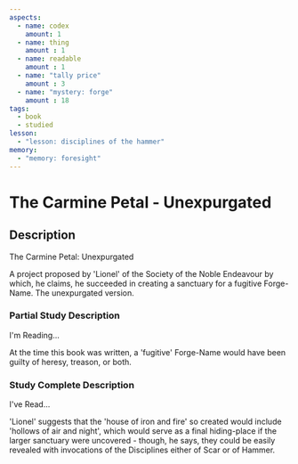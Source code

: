 ```yaml
---
aspects: 
  - name: codex
    amount: 1
  - name: thing
    amount : 1
  - name: readable
    amount : 1
  - name: "tally price"
    amount : 3
  - name: "mystery: forge"
    amount : 18
tags:
  - book
  - studied
lesson:
  - "lesson: disciplines of the hammer"
memory:
  - "memory: foresight"
---
```


# The Carmine Petal - Unexpurgated

## Description
The Carmine Petal: Unexpurgated

A project proposed by 'Lionel' of the Society of the Noble Endeavour by which, he claims, he succeeded in creating a sanctuary for a fugitive Forge-Name. The unexpurgated version.
### Partial Study Description
I'm Reading...

At the time this book was written, a 'fugitive' Forge-Name would have been guilty of heresy, treason, or both.
### Study Complete Description
I've Read...

'Lionel' suggests that the 'house of iron and fire' so created would include 'hollows of air and night', which would serve as a final hiding-place if the larger sanctuary were uncovered - though, he says, they could be easily revealed with invocations of the Disciplines either of Scar or of Hammer.